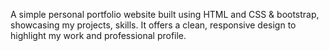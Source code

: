 

A simple personal portfolio website built using HTML and CSS & bootstrap, showcasing my projects, skills. It offers a clean, responsive design to highlight my work and professional profile.
